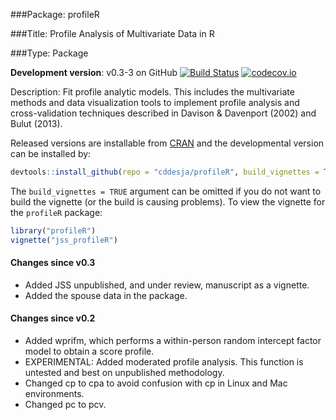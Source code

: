 ###Package: profileR

###Title: Profile Analysis of Multivariate Data in R

###Type: Package

**Development version**: v0.3-3 on GitHub [![Build Status](https://travis-ci.org/cddesja/profileR.svg?branch=profileR-0.3-3)](https://travis-ci.org/cddesja/profileR) [![codecov.io](http://codecov.io/github/cddesja/profileR/coverage.svg?branch=profileR-0.3-3)](http://codecov.io/github/cddesja/profileR?branch=profileR-0.3-3)

Description: Fit profile analytic models. This includes the multivariate methods and data visualization tools 
    to implement profile analysis and cross-validation techniques described 
    in Davison & Davenport (2002) and Bulut (2013).

Released versions are installable from [CRAN](http://cran.r-project.org/package=profileR) and the developmental version can be installed by:

```R
devtools::install_github(repo = "cddesja/profileR", build_vignettes = TRUE)
```

The `build_vignettes = TRUE` argument can be omitted if you do not want to build the vignette (or the build is causing problems). To view the vignette for the `profileR` package:
```R
library("profileR")
vignette("jss_profileR")
```

#### Changes since v0.3
- Added JSS unpublished, and under review, manuscript as a vignette.
- Added the spouse data in the package. 

#### Changes since v0.2
- Added wprifm, which performs a within-person random intercept factor model to obtain a score profile.
- EXPERIMENTAL: Added moderated profile analysis. This function is untested and best on unpublished methodology. 
- Changed cp to cpa to avoid confusion with cp in Linux and Mac environments.
- Changed pc to pcv.

